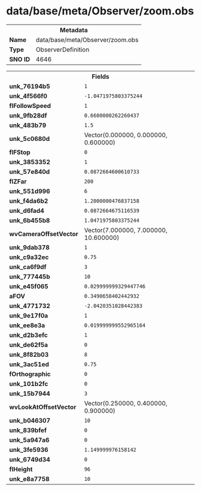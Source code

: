 <h1>data/base/meta/Observer/zoom.obs</h1><table><tr><th colspan="100%">Metadata</th></tr><tr><td><b>Name</b></td><td>data/base/meta/Observer/zoom.obs</td></tr><tr><td><b>Type</b></td><td>ObserverDefinition</td></tr><tr><td><b>SNO ID</b></td><td>4646</td></tr></table>

<table><tr><th colspan="100%">Fields</th></tr><tr><td><b>unk_76194b5</b></td><td><code>1</code></td></tr><tr><td><b>unk_4f566f0</b></td><td><code>-1.0471975803375244</code></td></tr><tr><td><b>flFollowSpeed</b></td><td><code>1</code></td></tr><tr><td><b>unk_9fb28df</b></td><td><code>0.6600000262260437</code></td></tr><tr><td><b>unk_483b79</b></td><td><code>1.5</code></td></tr><tr><td><b>unk_5c0680d</b></td><td>Vector(0.000000, 0.000000, 0.600000)</td></tr><tr><td><b>flFStop</b></td><td><code>0</code></td></tr><tr><td><b>unk_3853352</b></td><td><code>1</code></td></tr><tr><td><b>unk_57e840d</b></td><td><code>0.0872664600610733</code></td></tr><tr><td><b>flZFar</b></td><td><code>200</code></td></tr><tr><td><b>unk_551d996</b></td><td><code>6</code></td></tr><tr><td><b>unk_f4da6b2</b></td><td><code>1.2000000476837158</code></td></tr><tr><td><b>unk_d6fad4</b></td><td><code>0.0872664675116539</code></td></tr><tr><td><b>unk_6b455b8</b></td><td><code>1.0471975803375244</code></td></tr><tr><td><b>wvCameraOffsetVector</b></td><td>Vector(7.000000, 7.000000, 10.600000)</td></tr><tr><td><b>unk_9dab378</b></td><td><code>1</code></td></tr><tr><td><b>unk_c9a32ec</b></td><td><code>0.75</code></td></tr><tr><td><b>unk_ca6f9df</b></td><td><code>3</code></td></tr><tr><td><b>unk_777445b</b></td><td><code>10</code></td></tr><tr><td><b>unk_e45f065</b></td><td><code>0.029999999329447746</code></td></tr><tr><td><b>aFOV</b></td><td><code>0.3490658402442932</code></td></tr><tr><td><b>unk_4771732</b></td><td><code>-2.0420351028442383</code></td></tr><tr><td><b>unk_9e17f0a</b></td><td><code>1</code></td></tr><tr><td><b>unk_ee8e3a</b></td><td><code>0.019999999552965164</code></td></tr><tr><td><b>unk_d2b3efc</b></td><td><code>1</code></td></tr><tr><td><b>unk_de62f5a</b></td><td><code>0</code></td></tr><tr><td><b>unk_8f82b03</b></td><td><code>8</code></td></tr><tr><td><b>unk_3ac51ed</b></td><td><code>0.75</code></td></tr><tr><td><b>fOrthographic</b></td><td><code>0</code></td></tr><tr><td><b>unk_101b2fc</b></td><td><code>0</code></td></tr><tr><td><b>unk_15b7944</b></td><td><code>3</code></td></tr><tr><td><b>wvLookAtOffsetVector</b></td><td>Vector(0.250000, 0.400000, 0.900000)</td></tr><tr><td><b>unk_b046307</b></td><td><code>10</code></td></tr><tr><td><b>unk_839bfef</b></td><td><code>0</code></td></tr><tr><td><b>unk_5a947a6</b></td><td><code>0</code></td></tr><tr><td><b>unk_3fe5936</b></td><td><code>1.149999976158142</code></td></tr><tr><td><b>unk_6749d34</b></td><td><code>0</code></td></tr><tr><td><b>flHeight</b></td><td><code>96</code></td></tr><tr><td><b>unk_e8a7758</b></td><td><code>10</code></td></tr></table>

